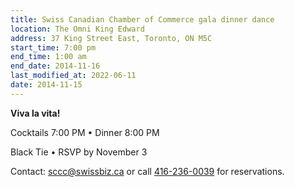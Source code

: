 ```yaml
---
title: Swiss Canadian Chamber of Commerce gala dinner dance
location: The Omni King Edward
address: 37 King Street East, Toronto, ON M5C
start_time: 7:00 pm
end_time: 1:00 am
end_date: 2014-11-16
last_modified_at: 2022-06-11
date: 2014-11-15
---
```


**Viva la vita!**

Cocktails 7:00 PM • Dinner 8:00 PM

Black Tie • RSVP by November 3

Contact: <sccc@swissbiz.ca> or call [416-236-0039][phone] for reservations.

[phone]: <tel:416-236-0039>
